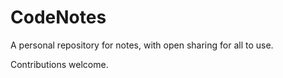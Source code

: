 # CodeNotes

A personal repository for notes, with open sharing for all to use. 

Contributions welcome.